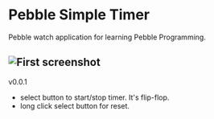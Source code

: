 Pebble Simple Timer
===================
Pebble watch application for learning Pebble Programming.

![First screenshot](https://raw.github.com/andrwj/pebble-simple-timer/master/docs/screenshot1.png)
--

v0.0.1
* select button to start/stop timer. It's flip-flop. 
* long click select button for reset.
